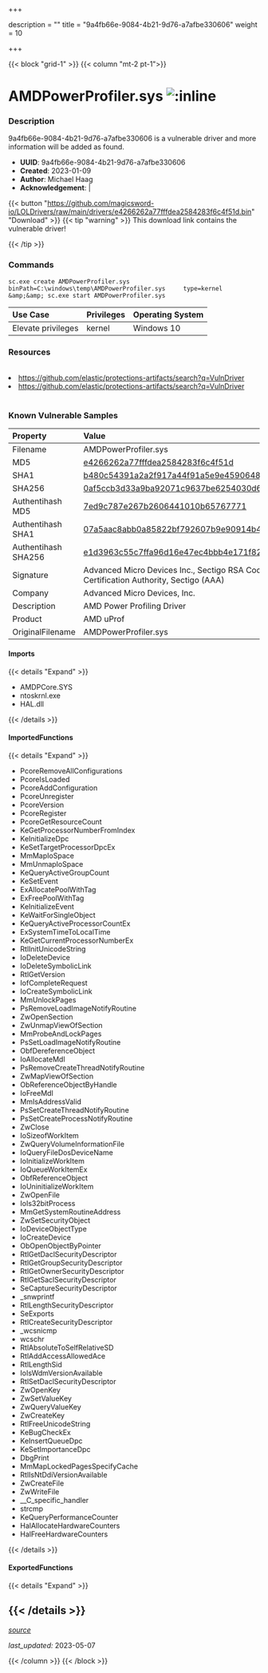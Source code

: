 +++

description = ""
title = "9a4fb66e-9084-4b21-9d76-a7afbe330606"
weight = 10

+++


{{< block "grid-1" >}}
{{< column "mt-2 pt-1">}}


# AMDPowerProfiler.sys ![:inline](/images/twitter_verified.png) 


### Description

9a4fb66e-9084-4b21-9d76-a7afbe330606 is a vulnerable driver and more information will be added as found.
- **UUID**: 9a4fb66e-9084-4b21-9d76-a7afbe330606
- **Created**: 2023-01-09
- **Author**: Michael Haag
- **Acknowledgement**:  | [](https://twitter.com/)

{{< button "https://github.com/magicsword-io/LOLDrivers/raw/main/drivers/e4266262a77fffdea2584283f6c4f51d.bin" "Download" >}}
{{< tip "warning" >}}
This download link contains the vulnerable driver!

{{< /tip >}}

### Commands

```
sc.exe create AMDPowerProfiler.sys binPath=C:\windows\temp\AMDPowerProfiler.sys     type=kernel &amp;&amp; sc.exe start AMDPowerProfiler.sys
```

| Use Case | Privileges | Operating System | 
|:---- | ---- | ---- |
| Elevate privileges | kernel | Windows 10 |

### Resources
<br>
<li><a href=" https://github.com/elastic/protections-artifacts/search?q=VulnDriver"> https://github.com/elastic/protections-artifacts/search?q=VulnDriver</a></li>
<li><a href="https://github.com/elastic/protections-artifacts/search?q=VulnDriver">https://github.com/elastic/protections-artifacts/search?q=VulnDriver</a></li>
<br>

### Known Vulnerable Samples

| Property           | Value |
|:-------------------|:------|
| Filename           | AMDPowerProfiler.sys |
| MD5                | [e4266262a77fffdea2584283f6c4f51d](https://www.virustotal.com/gui/file/e4266262a77fffdea2584283f6c4f51d) |
| SHA1               | [b480c54391a2a2f917a44f91a5e9e4590648b332](https://www.virustotal.com/gui/file/b480c54391a2a2f917a44f91a5e9e4590648b332) |
| SHA256             | [0af5ccb3d33a9ba92071c9637be6254030d61998733a5eb3583e865e17844e05](https://www.virustotal.com/gui/file/0af5ccb3d33a9ba92071c9637be6254030d61998733a5eb3583e865e17844e05) |
| Authentihash MD5   | [7ed9c787e267b2606441010b65767771](https://www.virustotal.com/gui/search/authentihash%253A7ed9c787e267b2606441010b65767771) |
| Authentihash SHA1  | [07a5aac8abb0a85822bf792607b9e90914b454dc](https://www.virustotal.com/gui/search/authentihash%253A07a5aac8abb0a85822bf792607b9e90914b454dc) |
| Authentihash SHA256| [e1d3963c55c7ffa96d16e47ec4bbb4e171f828650ce853eb0b83c90ae9c6265a](https://www.virustotal.com/gui/search/authentihash%253Ae1d3963c55c7ffa96d16e47ec4bbb4e171f828650ce853eb0b83c90ae9c6265a) |
| Signature         | Advanced Micro Devices Inc., Sectigo RSA Code Signing CA, USERTrust RSA Certification Authority, Sectigo (AAA)   |
| Company           | Advanced Micro Devices, Inc. |
| Description       | AMD Power Profiling Driver |
| Product           | AMD uProf |
| OriginalFilename  | AMDPowerProfiler.sys |


#### Imports
{{< details "Expand" >}}
* AMDPCore.SYS
* ntoskrnl.exe
* HAL.dll

{{< /details >}}
#### ImportedFunctions
{{< details "Expand" >}}
* PcoreRemoveAllConfigurations
* PcoreIsLoaded
* PcoreAddConfiguration
* PcoreUnregister
* PcoreVersion
* PcoreRegister
* PcoreGetResourceCount
* KeGetProcessorNumberFromIndex
* KeInitializeDpc
* KeSetTargetProcessorDpcEx
* MmMapIoSpace
* MmUnmapIoSpace
* KeQueryActiveGroupCount
* KeSetEvent
* ExAllocatePoolWithTag
* ExFreePoolWithTag
* KeInitializeEvent
* KeWaitForSingleObject
* KeQueryActiveProcessorCountEx
* ExSystemTimeToLocalTime
* KeGetCurrentProcessorNumberEx
* RtlInitUnicodeString
* IoDeleteDevice
* IoDeleteSymbolicLink
* RtlGetVersion
* IofCompleteRequest
* IoCreateSymbolicLink
* MmUnlockPages
* PsRemoveLoadImageNotifyRoutine
* ZwOpenSection
* ZwUnmapViewOfSection
* MmProbeAndLockPages
* PsSetLoadImageNotifyRoutine
* ObfDereferenceObject
* IoAllocateMdl
* PsRemoveCreateThreadNotifyRoutine
* ZwMapViewOfSection
* ObReferenceObjectByHandle
* IoFreeMdl
* MmIsAddressValid
* PsSetCreateThreadNotifyRoutine
* PsSetCreateProcessNotifyRoutine
* ZwClose
* IoSizeofWorkItem
* ZwQueryVolumeInformationFile
* IoQueryFileDosDeviceName
* IoInitializeWorkItem
* IoQueueWorkItemEx
* ObfReferenceObject
* IoUninitializeWorkItem
* ZwOpenFile
* IoIs32bitProcess
* MmGetSystemRoutineAddress
* ZwSetSecurityObject
* IoDeviceObjectType
* IoCreateDevice
* ObOpenObjectByPointer
* RtlGetDaclSecurityDescriptor
* RtlGetGroupSecurityDescriptor
* RtlGetOwnerSecurityDescriptor
* RtlGetSaclSecurityDescriptor
* SeCaptureSecurityDescriptor
* _snwprintf
* RtlLengthSecurityDescriptor
* SeExports
* RtlCreateSecurityDescriptor
* _wcsnicmp
* wcschr
* RtlAbsoluteToSelfRelativeSD
* RtlAddAccessAllowedAce
* RtlLengthSid
* IoIsWdmVersionAvailable
* RtlSetDaclSecurityDescriptor
* ZwOpenKey
* ZwSetValueKey
* ZwQueryValueKey
* ZwCreateKey
* RtlFreeUnicodeString
* KeBugCheckEx
* KeInsertQueueDpc
* KeSetImportanceDpc
* DbgPrint
* MmMapLockedPagesSpecifyCache
* RtlIsNtDdiVersionAvailable
* ZwCreateFile
* ZwWriteFile
* __C_specific_handler
* strcmp
* KeQueryPerformanceCounter
* HalAllocateHardwareCounters
* HalFreeHardwareCounters

{{< /details >}}
#### ExportedFunctions
{{< details "Expand" >}}

{{< /details >}}
-----



[*source*](https://github.com/magicsword-io/LOLDrivers/tree/main/yaml/9a4fb66e-9084-4b21-9d76-a7afbe330606.yaml)

*last_updated:* 2023-05-07








{{< /column >}}
{{< /block >}}
